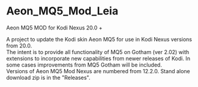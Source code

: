 # Aeon_MQ5_Mod_Leia
Aeon MQ5 MOD for Kodi Nexus 20.0 +

A project to update the Kodi skin Aeon MQ5 for use in Kodi Nexus versions from 20.0.  
The intent is to provide all functionality of MQ5 on Gotham (ver 2.02) with extensions to incorporate
new capabilities from newer releases of Kodi.  In some cases improvements from MQ5 Gotham will be included.  
Versions of Aeon MQ5 Mod Nexus are numbered from 12.2.0.  Stand alone download zip is in the "Releases".
